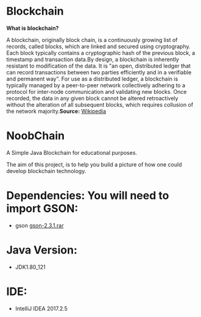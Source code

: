 # Blockchain

**What is blockchain?**

A blockchain, originally block chain, is a continuously growing list of records, called blocks, which are linked and secured using cryptography. Each block typically contains a cryptographic hash of the previous block, a timestamp and transaction data.By design, a blockchain is inherently resistant to modification of the data. It is "an open, distributed ledger that can record transactions between two parties efficiently and in a verifiable and permanent way". For use as a distributed ledger, a blockchain is typically managed by a peer-to-peer network collectively adhering to a protocol for inter-node communication and validating new blocks. Once recorded, the data in any given block cannot be altered retroactively without the alteration of all subsequent blocks, which requires collusion of the network majority.<b>Source:</b> <a href="https://en.wikipedia.org/wiki/Blockchain">Wikipedia<a/>
 

# NoobChain
A Simple Java Blockchain for educational purposes.

The aim of this project, is to help you build a picture of how one could develop blockchain technology.

# Dependencies: You will need to import GSON:
* gson <a href="http://central.maven.org/maven2/com/google/code/gson/gson/2.3.1/gson-2.3.1.jar">gson-2.3.1.rar<a/>

# Java Version:
* JDK1.80_121

# IDE:
* IntelliJ IDEA 2017.2.5
